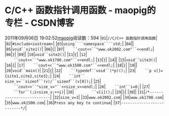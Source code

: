 # C/C++ 函数指针调用函数 - maopig的专栏 - CSDN博客
2011年09月06日 19:02:52[maopig](https://me.csdn.net/maopig)阅读数：594
|`01`|`//C/C++ 函数指针调用函数`|
|`02`|`#include<iostream>`|
|`03`|`using````namespace````std;`|
|`04`||
|`05`|`void``site1()`|
|`06`|`{`|
|`07`|`    ``cout<<``"www.ok2002.com"``<<endl;`|
|`08`|`}`|
|`09`||
|`10`|`void``site2()`|
|`11`|`{`|
|`12`|`    ``cout<<``"www.ok1700.com"``<<endl;`|
|`13`|`}`|
|`14`||
|`15`|`void``site3()`|
|`16`|`{`|
|`17`|`    ``cout<<``"www.ok1500.com"``<<endl;`|
|`18`|`}`|
|`19`||
|`20`|`void``main()`|
|`21`|`{`|
|`22`|`    ``typedef``void``(*p)();`|
|`23`|`    ``p v[]={site1,site2,site3};`|
|`24`|`    ``int`` size_v=``sizeof``(v)/``sizeof``(v[0]);`|
|`25`|`    ``cout<<``"size_v="``<<size_v<<endl;`|
|`26`|`    ``int``i=0;`|
|`27`|`    ``for``(;i<size_v;++i)`|
|`28`|`        ``v[i]();`|
|`29`|`}`|
|`30`||
|`31`|`/*--------------------------`|
|`32`|`size_v=3`|
|`33`|`www.ok2002.com`|
|`34`|`www.ok1700.com`|
|`35`|`www.ok1500.com`|
|`36`|`Press any key to continue`|
|`37`|`--------------------------*/`|
